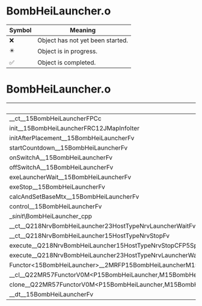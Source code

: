 # BombHeiLauncher.o
| Symbol | Meaning 
| ------------- | ------------- 
| :x: | Object has not yet been started. 
| :eight_pointed_black_star: | Object is in progress. 
| :white_check_mark: | Object is completed. 


# BombHeiLauncher.o
| Symbol | Decompiled? |
| ------------- | ------------- |
| __ct__15BombHeiLauncherFPCc | :x: |
| init__15BombHeiLauncherFRC12JMapInfoIter | :x: |
| initAfterPlacement__15BombHeiLauncherFv | :x: |
| startCountdown__15BombHeiLauncherFv | :x: |
| onSwitchA__15BombHeiLauncherFv | :x: |
| offSwitchA__15BombHeiLauncherFv | :x: |
| exeLauncherWait__15BombHeiLauncherFv | :x: |
| exeStop__15BombHeiLauncherFv | :x: |
| calcAndSetBaseMtx__15BombHeiLauncherFv | :x: |
| control__15BombHeiLauncherFv | :x: |
| __sinit_\BombHeiLauncher_cpp | :x: |
| __ct__Q218NrvBombHeiLauncher23HostTypeNrvLauncherWaitFv | :x: |
| __ct__Q218NrvBombHeiLauncher15HostTypeNrvStopFv | :x: |
| execute__Q218NrvBombHeiLauncher15HostTypeNrvStopCFP5Spine | :x: |
| execute__Q218NrvBombHeiLauncher23HostTypeNrvLauncherWaitCFP5Spine | :x: |
| Functor&lt;15BombHeiLauncher&gt;__2MRFP15BombHeiLauncherM15BombHeiLauncherFPCvPv_v_Q22MR57FunctorV0M&lt;P15BombHeiLauncher,M15BombHeiLauncherFPCvPv_v&gt; | :x: |
| __cl__Q22MR57FunctorV0M&lt;P15BombHeiLauncher,M15BombHeiLauncherFPCvPv_v&gt;CFv | :x: |
| clone__Q22MR57FunctorV0M&lt;P15BombHeiLauncher,M15BombHeiLauncherFPCvPv_v&gt;CFP7JKRHeap | :x: |
| __dt__15BombHeiLauncherFv | :x: |
